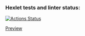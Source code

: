 ### Hexlet tests and linter status:
[![Actions Status](https://github.com/CosmoS1X/frontend-project-lvl3/workflows/hexlet-check/badge.svg)](https://github.com/CosmoS1X/frontend-project-lvl3/actions)

[Preview](https://frontend-project-lvl3-two-weld.vercel.app/)
